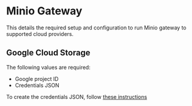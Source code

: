 # Minio Gateway

This details the required setup and configuration to run Minio gateway to supported cloud providers.

## Google Cloud Storage

The following values are required:

* Google project ID
* Credentials JSON

To create the credentials JSON, follow [these instructions](https://github.com/minio/minio/blob/66d549c05da6c6a413e63e3faf7bb69f5141ce1c/docs/gateway/gcs.md#11-create-a-service-account-key-for-gcs-and-get-the-credentials-file)
